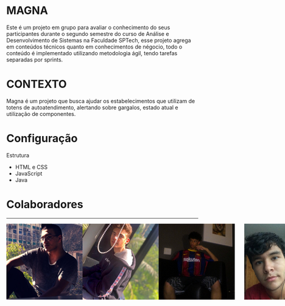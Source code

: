 # MAGNA

Este é um projeto em grupo para avaliar o conhecimento do seus participantes durante o segundo semestre do curso de Análise e Desenvolvimento de Sistemas na Faculdade SPTech, esse projeto agrega em conteúdos técnicos quanto em conhecimentos de négocio, todo o conteúdo é implementado utilizando metodologia ágil, tendo tarefas separadas por sprints.

# CONTEXTO

Magna é um projeto que busca ajudar os estabelecimentos que utilizam de totens de autoatendimento, alertando sobre gargalos, estado atual e utilização de componentes.

# Configuração

Estrutura
- HTML e CSS
- JavaScript
- Java
   
# Colaboradores
___

<div style="display:flex;">
<img src="./Colaboradores/gustavo.jpeg" width="200px" border-radius="25px" height="200" title="Gustavo Moraes">
<img src="./Colaboradores/renan.jpeg" width="200px" height="200" title="Renan Oliveira">
<img src="./Colaboradores/osakwe.jpeg" width="200px" height="200" title="Lucas Osakwe">
<img src="./Colaboradores/lacerda.jpeg" width="200px" height="200" title="Lucas Lacerda">
<img src="./Colaboradores/vinicius.jpeg" width="200px" height="200" title="Vinicius Augusto">
</div>
